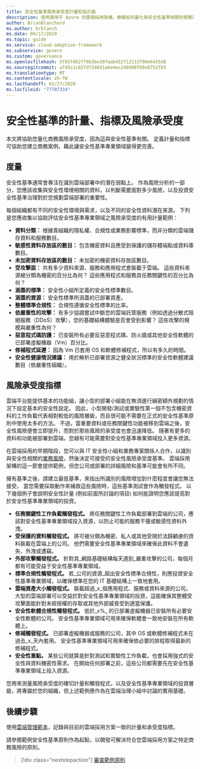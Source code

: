 ```yaml
---
title: 安全性基準風險承受度計量和指示器
description: 使用適用于 Azure 的雲端採用架構，瞭解如何量化與安全性基準相關的商務風險承受度。
author: BrianBlanchard
ms.author: brblanch
ms.date: 09/17/2019
ms.topic: guide
ms.service: cloud-adoption-framework
ms.subservice: govern
ms.custom: governance
ms.openlocfilehash: 5f85fd62f78b3be30faab452f12113790e6455d8
ms.sourcegitcommit: af45c1c027d7246d1a6e4ec248406fb9a8752fb5
ms.translationtype: MT
ms.contentlocale: zh-TW
ms.lasthandoff: 02/27/2020
ms.locfileid: "77707334"
---
```

# <a name="security-baseline-metrics-indicators-and-risk-tolerance"></a>安全性基準的計量、指標及風險承受度

本文將協助您量化商務風險承受度，因為這與安全性基準有關。 定義計量和指標可協助您建立商務案例，藉此讓安全性基準專業領域變得更完善。

## <a name="metrics"></a>度量

安全性基準通常會專注在識別雲端部署中的潛在弱點上。 作為風險分析的一部分，您應該收集與安全性環境相關的資料，以判斷需要面對多少風險，以及投資安全性基準治理對於您規劃雲端部署的重要性。

每個組織都有不同的安全性環境與需求，以及不同的安全性資料潛在來源。 下列是您應收集以協助評估安全性基準專業領域之風險承受度的有用計量範例：

- **資料分類：** 根據貴組織的隱私權、合規性或業務影響標準，而非分類的雲端儲存資料和服務數目。
- **敏感性資料存放區的數目：** 包含機密資料且應受到保護的儲存體端點或資料庫數目。
- **未加密資料存放區的數目：** 未加密的機密資料存放區數目。
- **受攻擊面：** 共有多少資料來源、服務和應用程式會裝載于雲端。 這些資料來源被分類為機密的百分比為何？ 這些應用程式和服務具任務關鍵性的百分比為何？
- **涵蓋的標準：** 安全性小組所定義的安全性標準數目。
- **涵蓋的資源：** 安全性標準所涵蓋的已部署資產。
- **整體標準合規性：** 合規性遵循安全性標準的比率。
- **依嚴重性的攻擊：** 有多少協調嘗試中斷您的雲端託管服務（例如透過分散式阻絕服務（DDoS）攻擊），您的基礎結構體驗是否會受到影響？ 這些攻擊的規模與嚴重性為何？
- **惡意程式碼防護：** 已安裝所有必要反惡意程式碼、防火牆或其他安全性軟體的已部署虛擬機器（Vm）百分比。
- **修補程式延遲：** 因為 Vm 已套用 OS 和軟體修補程式，所以有多久的時間。
- **安全性健康情況建議：** 用於解析已部署資源之健全狀況標準的安全性軟體建議數目（依嚴重性組織）。

## <a name="risk-tolerance-indicators"></a>風險承受度指標

雲端平台能提供基本的功能組，讓小型的部署小組能在無須進行縝密額外規劃的情況下設定基本的安全性設定。 因此，小型開發/測試或實驗性第一個不包含機密資料的工作負載代表相對較低的風險層級，而且很可能不需要在正式的安全性基準原則中使用太多的方法。 不過，當重要資料或任務關鍵性功能被移到雲端之後，安全性風險便會立即提升，而對於那些風險的承受度也會迅速降低。 隨著有更多的資料和功能被部署到雲端，您越有可能需要對安全性基準專業領域投入更多資源。

在雲端採用的早期階段，您可以與 IT 安全性小組和業務專案關係人合作，以識別與安全性相關的[業務風險](./business-risks.md)，然後決定可接受的安全性風險承受度基準。 雲端採用架構的這一節會提供範例，但您公司或部署的詳細風險和基準可能會有所不同。

擁有基準之後，請建立最低基準，來指出所識別的風險增加到什麼程度會讓您無法接受。 當您需要採取動作來補救這些風險時，這些基準測試會作為觸發程式。 以下幾個例子會說明安全性計量 (例如前面所討論的項目) 如何能證明您應該提高對於安全性基準專業領域的投資。

- **任務關鍵性工作負載觸發程式。** 將任務關鍵性工作負載部署到雲端的公司，應該對安全性基準專業領域投入資源，以防止可能的服務干擾或敏感性資料外洩。
- **受保護的資料觸發程式。** 將可被分類為機密、私人或其他受限於法歸顧慮的資料裝載在雲端上的公司。 他們需要安全性基準專業領域來確保此資料不會遺失、外洩或遭竊。
- **外部攻擊觸發程式。** 針對其_網路基礎結構每天遇到_嚴重攻擊的公司，每個月都有可能受益于安全性基準專業領域。
- **標準合規性觸發程式。** 若_公司的資源_超出安全性標準合規性，則應投資安全性基準專業領域，以確保標準在您的 IT 基礎結構上一致地套用。
- **雲端資產大小觸發程式。** 裝載超過_x_個應用程式、服務或資料來源的公司。 大型的雲端部署可以受益於對安全性基準專業領域的投資，這能確保其整體受攻擊面能針對未經授權的存取或其他外部威脅受到適當保護。
- **安全性軟體合規性觸發程式。** 低於_x%_ 的已部署虛擬機器已安裝所有必要安全性軟體的公司。 安全性基準專業領域可用來確保軟體會一致地安裝在所有軟體上。
- **修補觸發程式。** 已部署虛擬機器或服務的公司，其中 OS 或軟體修補程式未在過去_x_天內套用。 安全性基準專業領域可用來確保依必要的排程取得最新的修補程式。
- **安全性重點。** 某些公司就算是針對測試和實驗性工作負載，也會採用強式的安全性與資料機密性需求。 在開始任何部署之前，這些公司都需要先在安全性基準專業領域上投入資源。

您用來測量風險承受度的確切計量和觸發程式，以及安全性基準專業領域的投資層級，將專屬於您的組織，但上述範例應作為在雲端治理小組中討論的實用基礎。

## <a name="next-steps"></a>後續步驟

使用[雲端管理範本](./template.md)，記錄與目前的雲端採用方案一致的計量和承受度指標。

請參閱範例安全性基準原則作為起點，以開發可解決符合您雲端採用方案之特定商務風險的原則。

> [!div class="nextstepaction"]
> [審查範例原則](./policy-statements.md)
